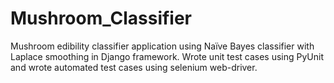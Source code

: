 # Mushroom_Classifier
Mushroom edibility classifier application using Naïve Bayes classifier with Laplace smoothing in Django framework. Wrote unit test cases using PyUnit and wrote automated test cases using selenium web-driver.
